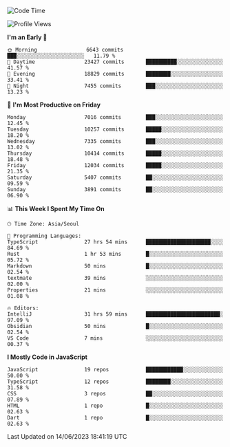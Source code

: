 <!--START_SECTION:waka-->
![Code Time](http://img.shields.io/badge/Code%20Time-5%2C017%20hrs%2012%20mins-blue)

![Profile Views](http://img.shields.io/badge/Profile%20Views-1-blue)

**I'm an Early 🐤** 

```text
🌞 Morning                6643 commits        ███░░░░░░░░░░░░░░░░░░░░░░   11.79 % 
🌆 Daytime                23427 commits       ██████████░░░░░░░░░░░░░░░   41.57 % 
🌃 Evening                18829 commits       ████████░░░░░░░░░░░░░░░░░   33.41 % 
🌙 Night                  7455 commits        ███░░░░░░░░░░░░░░░░░░░░░░   13.23 % 
```
📅 **I'm Most Productive on Friday** 

```text
Monday                   7016 commits        ███░░░░░░░░░░░░░░░░░░░░░░   12.45 % 
Tuesday                  10257 commits       █████░░░░░░░░░░░░░░░░░░░░   18.20 % 
Wednesday                7335 commits        ███░░░░░░░░░░░░░░░░░░░░░░   13.02 % 
Thursday                 10414 commits       █████░░░░░░░░░░░░░░░░░░░░   18.48 % 
Friday                   12034 commits       █████░░░░░░░░░░░░░░░░░░░░   21.35 % 
Saturday                 5407 commits        ██░░░░░░░░░░░░░░░░░░░░░░░   09.59 % 
Sunday                   3891 commits        ██░░░░░░░░░░░░░░░░░░░░░░░   06.90 % 
```


📊 **This Week I Spent My Time On** 

```text
🕑︎ Time Zone: Asia/Seoul

💬 Programming Languages: 
TypeScript               27 hrs 54 mins      █████████████████████░░░░   84.69 % 
Rust                     1 hr 53 mins        █░░░░░░░░░░░░░░░░░░░░░░░░   05.72 % 
Markdown                 50 mins             █░░░░░░░░░░░░░░░░░░░░░░░░   02.54 % 
textmate                 39 mins             ░░░░░░░░░░░░░░░░░░░░░░░░░   02.00 % 
Properties               21 mins             ░░░░░░░░░░░░░░░░░░░░░░░░░   01.08 % 

🔥 Editors: 
IntelliJ                 31 hrs 59 mins      ████████████████████████░   97.09 % 
Obsidian                 50 mins             █░░░░░░░░░░░░░░░░░░░░░░░░   02.54 % 
VS Code                  7 mins              ░░░░░░░░░░░░░░░░░░░░░░░░░   00.37 % 
```

**I Mostly Code in JavaScript** 

```text
JavaScript               19 repos            ████████████░░░░░░░░░░░░░   50.00 % 
TypeScript               12 repos            ████████░░░░░░░░░░░░░░░░░   31.58 % 
CSS                      3 repos             ██░░░░░░░░░░░░░░░░░░░░░░░   07.89 % 
HTML                     1 repo              █░░░░░░░░░░░░░░░░░░░░░░░░   02.63 % 
Dart                     1 repo              █░░░░░░░░░░░░░░░░░░░░░░░░   02.63 % 
```




 Last Updated on 14/06/2023 18:41:19 UTC
<!--END_SECTION:waka-->
